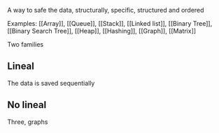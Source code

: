 A way to safe the data, structurally, specific, structured and ordered

Examples: [[Array]], [[Queue]], [[Stack]], [[Linked list]], [[Binary Tree]], [[Binary Search Tree]], [[Heap]], [[Hashing]], [[Graph]], [[Matrix]]

Two families

## Lineal

The data is saved sequentially

## No lineal

Three, graphs

